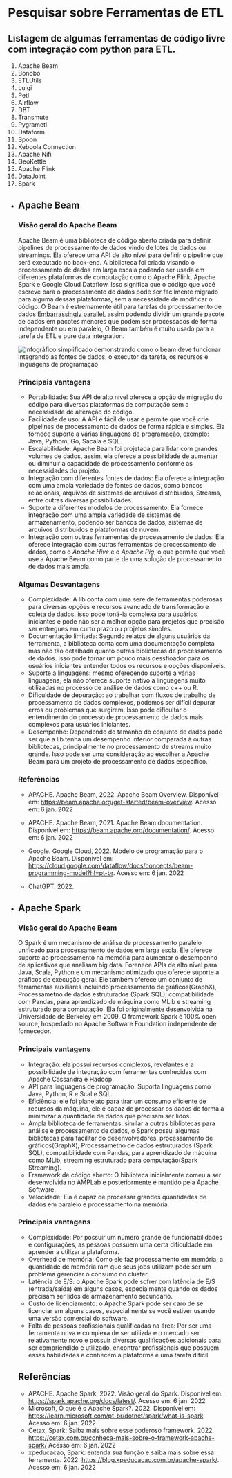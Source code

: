# Pesquisar sobre Ferramentas de ETL

## Listagem de algumas ferramentas de código livre com integração com python para ETL.

1. Apache Beam
2. Bonobo
3. ETLUtils
4. Luigi
5. Petl
6. Airflow
7. DBT
8. Transmute
9. Pygrametl
10. Dataform
11. Spoon
12. Keboola Connection
13. Apache Nifi
14. GeoKettle
15. Apache Flink
16. DataJoint
17. Spark

- ## **Apache Beam**
    
    ### Visão geral do Apache Beam

    Apache Beam é uma biblioteca de código aberto criada para definir pipelines de processamento de dados vindo de lotes de dados ou streamings. Ela oferece uma API de alto nível para definir o pipeline que será executado no back-end. A biblioteca foi criada visando o processamento de dados em larga escala podendo ser usada em diferentes plataformas de computação como o Apache Flink, Apache Spark e Google Cloud Dataflow. Isso significa que o código que você escreve para o processamento de dados pode ser facilmente migrado para alguma dessas plataformas, sem a necessidade de modificar o código.
    O Beam é estremamente útil para tarefas de processamento de dados [Embarrassingly parallel](https://en.wikipedia.org/wiki/Embarrassingly_parallel), assim podendo dividir um grande pacote de dados em pacotes menores que podem ser processados de forma independente ou em paralelo, O Beam também é muito usado para a tarefa de ETL e pure data integration.

    ![Infográfico simplificado demonstrando como o beam deve funcionar integrando as fontes de dados, o executor da tarefa, os recursos e linguagens de programação](https://beam.apache.org/images/learner_graph.png)

    ### Principais vantagens

    - Portabilidade: Sua API de alto nível oferece a opção de migração do código para diversas plataformas de computação sem a necessidade de alteração do código.
    - Facilidade de uso: A API é fácil de usar e permite que você crie pipelines  de processamento de dados de forma rápida e simples. Ela fornece suporte a várias linguagens de programação, exemplo: Java, Pythom, Go, Sacala e SQL.
    - Escalabilidade: Apache Beam foi projetada para lidar com grandes volumes de dados, assim, ela oferece a possibilidade de aumentar ou diminuir a capacidade de processamento conforme as necessidades do projeto.
    - Integração com diferentes fontes de dados: Ela oferece a integração com uma ampla variedade de fontes de dados, como bancos relacionais, arquivos de sistemas de arquivos distribuídos, Streams, entre outras diversas possibilidades.
    - Suporte a diferentes modelos de processamento: Ela fornece integração com uma ampla variedade de sistemas de armazenamento, podendo ser bancos de dados, sistemas de arquivos distribuídos e plataformas de nuvem. 
    - Integração com outras ferramentas de processamento de dados: Ela oferece integração com outras ferramentas de processamento de dados, como o *Apache Hive* e o *Apache Pig*, o que permite que você use a Apache Beam como parte de uma solução de processamento de dados mais ampla.

    ### Algumas Desvantagens

    - Complexidade: A lib conta com uma sere de ferramentas poderosas para diversas opções e recursos avançado de transformação e coleta de dados, isso pode toná-la complexa para usuários iniciantes e pode não ser a melhor opção para projetos que precisão ser entregues em curto prazo ou projetos simples.
    - Documentação limitada: Segundo relatos de alguns usuários da ferramenta, a biblioteca conta com uma documentação completa mas não tão detalhada quanto outras bibliotecas de processamento de dados. isso pode tornar um pouco mais dessfioador para os usuários iniciantes entender todos os recursos e opções disponíveis.
    - Suporte a linguagens: mesmo oferecendo suporte a várias linguagens, ela não oferece suporte nativo a linguagens muito utilizadas no processo de análise de dados como c++ ou R.
    - Dificuldade de depuração: ao trabalhar com fluxos de trabalho de processamento de dados complexos, podemos ser difícil depurar erros ou problemas que surgirem. Isso pode dificultar o entendimento do processo de processamento de dados mais complexos para usuários iniciantes.
    - Desempenho: Dependendo do tamanho do conjunto de dados pode ser que a lib tenha um desempenho inferior comparada à outras bibliotecas, principalmente no processamento de streams muito grande. Isso pode ser uma consideração ao escolher a Apache Beam para um projeto de processamento de dados específico.

    ### Referências 

    - APACHE. Apache Beam, 2022. Apache Beam Overview. Disponível em: https://beam.apache.org/get-started/beam-overview. Acesso em: 6 jan. 2022

    - APACHE. Apache Beam, 2021. Apache Beam documentation. Disponível em: https://beam.apache.org/documentation/. Acesso em: 6 jan. 2022

    - Google. Google Cloud, 2022. Modelo de programação para o Apache Beam. Disponível em: https://cloud.google.com/dataflow/docs/concepts/beam-programming-model?hl=pt-br. Acesso em: 6 jan. 2022

    - ChatGPT. 2022. 

- ## **Apache Spark**

    ### Visão geral do Apache Beam

    O Spark é um mecanismo de análise de processamento paralelo unificado para processamento de dados em larga escla. Ele oferece suporte ao processamento na memória para aumentar o desempenho de aplicativos que analisam big data. Forenece APIs de alto nível para Java, Scala, Python e um mecanismo otimizado que oferece suporte a gráficos de execução geral. Ele também oferece um conjunto de ferramentas auxiliares incluindo processamento de gráficos(GraphX), Processametno de dados estruturados (Spark SQL), compatibilidade com Pandas, para aprendizado de máquina como MLib e streaming estruturado para computação. Ela foi originalmente desenvolvida na Universidade de Berkeley em 2009. O framework Spark é 100% open source, hospedado no Apache Software Foundation independente de fornecedor.

    ### Principais vantagens

    - Integração: ela possui recursos complexos, revelantes e a possibilidade de integração com ferramentas conhecidas com Apache Cassandra e Hadoop.
    - API para linguagens de programação: Suporta linguagens como Java, Python, R e Scal e SQL. 
    - Eficiência: ele foi planejato para tirar um consumo eficiente de recursos da máquina, ele é capaz de processar os dados de forma a minimizar a quantidade de dados que precisam ser lidos.
    - Ampla biblioteca de ferramentas: similar a outras bibliotecas para análise e processamento de dados, o Spark possui algumas bibliotecas para facilitar do desenvolvedores. processamento de gráficos(GraphX), Processametno de dados estruturados (Spark SQL), compatibilidade com Pandas, para aprendizado de máquina como MLib, streaming estruturado para computação(Spark Streaming).
    - Framework de código aberto: O biblioteca inicialmente comeu a ser desenvolvida no AMPLab e posteriormente é mantido pela Apache Software.
    - Velocidade: Ela é capaz de processar grandes quantidades de dados em paralelo e processamento na memória.


    ### Principais vantagens

    - Complexidade: Por possuir um número grande de funcionabilidades e configurações, as pessoas possuem uma certa dificuldade em aprender a utilizar a plataforma.
    - Overhead de memória: Como ele faz processamento em memória, a quantidade de memória ram que seus jobs utilizam pode ser um problema gerenciar o consumo no cluster.
    - Latência de E/S: o Apache Spark pode sofrer com latência de E/S (entrada/saída) em alguns casos, especialmente quando os dados precisam ser lidos de armazenamento secundário.
    - Custo de licenciamento: o Apache Spark pode ser caro de se licenciar em alguns casos, especialmente se você estiver usando uma versão comercial do software.
    - Falta de pessoas profissionais qualificadas na área: Por ser uma ferramenta nova e complexa de ser utilizda e o mercado ser relativamente novo e possuir diversas qualificações adicionais para ser compriendido e utilizado, encontrar profissionais que possuem essas habilidades e conhecem a plataforma é uma tarefa difícil.

    ## Referências

    - APACHE. Apache Spark, 2022. Visão geral do Spark. Disponível em: https://spark.apache.org/docs/latest/. Acesso em: 6 jan. 2022
    - Microsoft, O que é o Apache Spark?. 2022. Disponível em: https://learn.microsoft.com/pt-br/dotnet/spark/what-is-spark. Acesso em: 6 jan. 2022
    - Cetax, Spark: Saiba mais sobre esse poderoso framework. 2022. https://cetax.com.br/conheca-mais-sobre-o-framework-apache-spark/ Acesso em: 6 jan. 2022
    - xpeducacao, Spark: entenda sua função e saiba mais sobre essa ferramenta. 2022. https://blog.xpeducacao.com.br/apache-spark/. Acesso em: 6 jan. 2022
